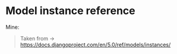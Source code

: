 # Model instance reference

Mine:
> Taken from -> <https://docs.djangoproject.com/en/5.0/ref/models/instances/>
